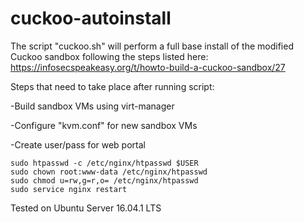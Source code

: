 # cuckoo-autoinstall
The script "cuckoo.sh" will perform a full base install of the modified Cuckoo sandbox following the steps listed here: https://infosecspeakeasy.org/t/howto-build-a-cuckoo-sandbox/27

Steps that need to take place after running script:

-Build sandbox VMs using virt-manager

-Configure "kvm.conf" for new sandbox VMs

-Create user/pass for web portal
```
sudo htpasswd -c /etc/nginx/htpasswd $USER
sudo chown root:www-data /etc/nginx/htpasswd
sudo chmod u=rw,g=r,o= /etc/nginx/htpasswd
sudo service nginx restart
```

Tested on Ubuntu Server 16.04.1 LTS
